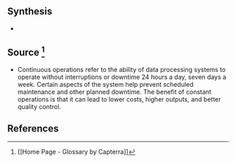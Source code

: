 ## Synthesis
- 
## Source [^1]
- Continuous operations refer to the ability of data processing systems to operate without interruptions or downtime 24 hours a day, seven days a week. Certain aspects of the system help prevent scheduled maintenance and other planned downtime. The benefit of constant operations is that it can lead to lower costs, higher outputs, and better quality control.
## References

[^1]: [[Home Page - Glossary by Capterra]]